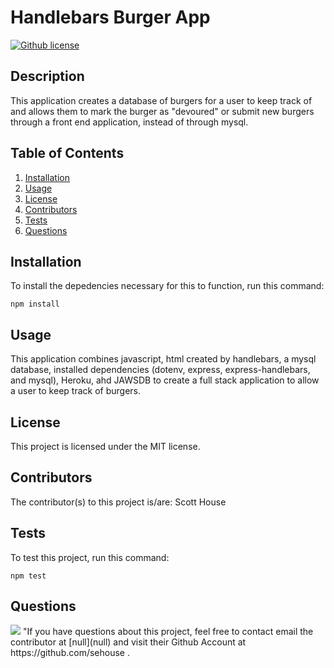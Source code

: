 # Handlebars Burger App

[![Github license](https://img.shields.io/static/v1?label=License&message=MIT&color=blue)](#license)

## Description
 This application creates a database of burgers for a user to keep track of and allows them to mark the burger as "devoured" or submit new burgers through a front end application, instead of through mysql.

## Table of Contents
1. [Installation](#installation)
2. [Usage](#usage)
3. [License](#license)
4. [Contributors](#contributors)
5. [Tests](#tests)
6. [Questions](#questions)

## Installation
To install the depedencies necessary for this to function, run this command:

```npm install```

## Usage
 This application combines javascript, html created by handlebars, a mysql database, installed dependencies (dotenv, express, express-handlebars, and mysql), Heroku, ahd JAWSDB to create a full stack application to allow a user to keep track of burgers. 

## License
This project is licensed under the MIT license.

## Contributors
The contributor(s) to this project is/are:
Scott House

## Tests
To test this project, run this command:

```npm test```

## Questions
<img src="https://avatars3.githubusercontent.com/u/60306968?v=4">
"If you have questions about this project, feel free to contact email the contributor at [null](null) and visit their Github Account at https://github.com/sehouse .

